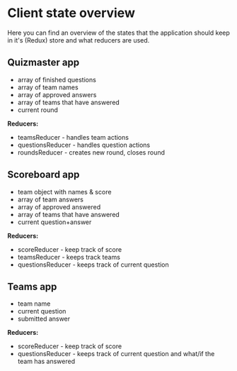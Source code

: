 # Client state overview
Here you can find an overview of the states that the application should keep in it's (Redux) store and what reducers are used.

## Quizmaster app
 - array of finished questions
 - array of team names
 - array of approved answers
 - array of teams that have answered
 - current round

 **Reducers:**
 - teamsReducer - handles team actions
 - questionsReducer - handles question actions
 - roundsReducer - creates new round, closes round

## Scoreboard app
 - team object with names & score
 - array of team answers
 - array of approved answered
 - array of teams that have answered
 - current question+answer

**Reducers:**
  - scoreReducer - keep track of score
  - teamsReducer - keeps track teams
  - questionsReducer - keeps track of current question

## Teams app
 - team name
 - current question
 - submitted answer

**Reducers:**
 - scoreReducer - keep track of score
 - questionsReducer - keeps track of current question and what/if the team has answered